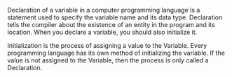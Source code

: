 Declaration of a variable in a computer programming language is a statement used to specify the variable name and its data type. 
Declaration tells the compiler about the existence of an entity in the program and its location. 
When you declare a variable, you should also initialize it.

Initialization is the process of assigning a value to the Variable. 
Every programming language has its own method of initializing the variable. 
If the value is not assigned to the Variable, then the process is only called a Declaration.